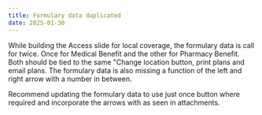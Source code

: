 ```yaml
---
title: Formulary data duplicated
date: 2025-01-30
---
```


While building the Access slide for local coverage, the formulary data is call for twice. Once for Medical Benefit and the other for Pharmacy Benefit. Both should be tied to the same "Change location button, print plans and email plans. The formulary data is also missing a function of the left and right arrow with a number in between.

Recommend updating the formulary data to use just once button where required and incorporate the arrows with as seen in attachments.
